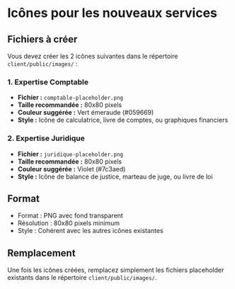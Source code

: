 # Icônes pour les nouveaux services

## Fichiers à créer

Vous devez créer les 2 icônes suivantes dans le répertoire `client/public/images/` :

### 1. Expertise Comptable
- **Fichier :** `comptable-placeholder.png`
- **Taille recommandée :** 80x80 pixels
- **Couleur suggérée :** Vert émeraude (#059669)
- **Style :** Icône de calculatrice, livre de comptes, ou graphiques financiers

### 2. Expertise Juridique
- **Fichier :** `juridique-placeholder.png`
- **Taille recommandée :** 80x80 pixels
- **Couleur suggérée :** Violet (#7c3aed)
- **Style :** Icône de balance de justice, marteau de juge, ou livre de loi

## Format
- Format : PNG avec fond transparent
- Résolution : 80x80 pixels minimum
- Style : Cohérent avec les autres icônes existantes

## Remplacement
Une fois les icônes créées, remplacez simplement les fichiers placeholder existants dans le répertoire `client/public/images/`. 